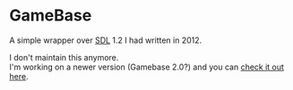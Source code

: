# GameBase

A simple wrapper over [SDL](https://libsdl.org) 1.2 I had written in 2012.   

I don't maintain this anymore.   
I'm working on a newer version (Gamebase 2.0?) and you can [check it out here](https://github.com/Gamebased).
